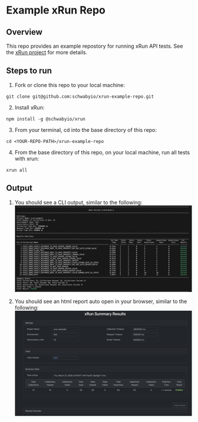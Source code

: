 # Example xRun Repo

## Overview
This repo provides an example repostory for running xRun API tests. See the [xRun project](https://github.com/schwabyio/xrun) for more details.

## Steps to run
1. Fork or clone this repo to your local machine:
```shell
git clone git@github.com:schwabyio/xrun-example-repo.git
```
2. Install xRun:
```shell
npm install -g @schwabyio/xrun
```
3. From your terminal, cd into the base directory of this repo:
```shell
cd <YOUR-REPO-PATH>/xrun-example-repo
```
4. From the base directory of this repo, on your local machine, run all tests with xrun:
```shell
xrun all
```

## Output
1. You should see a CLI output, similar to the following:
![Example xrun cli output](./resources/images/example-xrun-cli-output.png "Example xrun cli output")

2. You should see an html report auto open in your browser, similar to the following:
![Example xrun summary html output](./resources/images/example-html-summary.png "Example xrun summary html output")